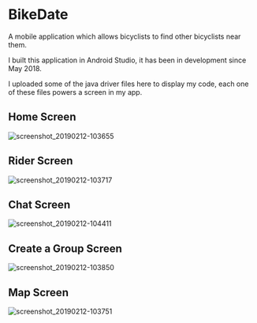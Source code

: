 # BikeDate
A mobile application which allows bicyclists to find other bicyclists near them.

I built this application in Android Studio, it has been in development since May 2018.

I uploaded some of the java driver files here to display my code, each one of these files powers a screen in my app.

## Home Screen 

![screenshot_20190212-103655](https://user-images.githubusercontent.com/18146316/52648740-00ddb980-2eb5-11e9-9735-9403b9cb8ef0.png)

## Rider Screen 

![screenshot_20190212-103717](https://user-images.githubusercontent.com/18146316/52648734-ffac8c80-2eb4-11e9-888b-98405b73d9aa.png)

## Chat Screen 

![screenshot_20190212-104411](https://user-images.githubusercontent.com/18146316/52648629-d7249280-2eb4-11e9-86df-2108418c85a3.png)

## Create a Group Screen 

![screenshot_20190212-103850](https://user-images.githubusercontent.com/18146316/52648724-fc190580-2eb4-11e9-9cae-c8bdc1d99501.png)

## Map Screen 

![screenshot_20190212-103751](https://user-images.githubusercontent.com/18146316/52648731-fd4a3280-2eb4-11e9-9f5e-623f719d2e13.png)



